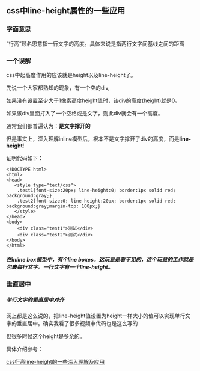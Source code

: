 ## css中line-height属性的一些应用

### 字面意思

“行高”顾名思意指一行文字的高度。具体来说是指两行文字间基线之间的距离

### 一个误解

css中起高度作用的应该就是height以及line-height了。

先说一个大家都熟知的现象，有一个空的div,

如果没有设置至少大于1像素高度height值时，该div的高度(height)就是0。

如果该div里面打入了一个空格或是文字，则此div就会有一个高度。

通常我们都普遍认为：**是文字撑开的**

但是事实上，深入理解inline模型后，根本不是文字撑开了div的高度，而是**line-height**!

证明代码如下：

	<!DOCTYPE html>
	<html>
	<head>
	   <style type="text/css">
	    .test1{font-size:20px; line-height:0; border:1px solid red; background:gray;}
	    .test2{font-size:0; line-height:20px; border:1px solid red; background:gray;margin-top: 100px;}
	   </style>
	</head>
	<body>
		<div class="test1">测试</div>
		<div class="test2">测试</div>
	</body>
	</html>

##### 在inline box模型中，有个line boxes，这玩意是看不见的，这个玩意的工作就是包裹每行文字。一行文字有一个line-height。

### 垂直居中

##### 单行文字的垂直居中对齐

网上都是这么说的，把line-height值设置为height一样大小的值可以实现单行文字的垂直居中。确实我看了很多视频中代码也是这么写的

但很多时候这个height是多余的。


具体介绍参考：

[css行高line-height的一些深入理解及应用](http://www.zhangxinxu.com/wordpress/2009/11/css%E8%A1%8C%E9%AB%98line-height%E7%9A%84%E4%B8%80%E4%BA%9B%E6%B7%B1%E5%85%A5%E7%90%86%E8%A7%A3%E5%8F%8A%E5%BA%94%E7%94%A8/)
